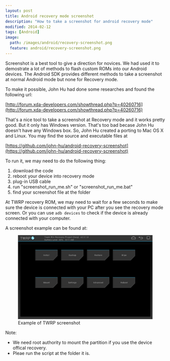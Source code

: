 ```yaml
---
layout: post
title: Android recovery mode screenshot
description: "How to take a screenshot for android recovery mode"
modified: 2014-02-12
tags: [Android]
image:
  path: /images/android/recovery-screenshot.png
  feature: android/recovery-screenshot.png
---
```


Screenshot is a best tool to give a direction for novices. We had used it to demostrate a lot of methods to flash custom ROMs into our Android devices. The Android SDK provides different methods to take a screenshot at normal Android mode but none for Recovery mode.

To make it possible, John Hu had done some researches and found the following url: 

[http://forum.xda-developers.com/showthread.php?p=40260716](http://forum.xda-developers.com/showthread.php?p=40260716)

That's a nice tool to take a screenshot at Recovery mode and it works pretty good. But it only has Windows version. That's too bad becase John Hu doesn't have any Windows box. So, John Hu created a porting to Mac OS X and Linux. You may find the source and executable files at 

[https://github.com/john-hu/android-recovery-screenshot](https://github.com/john-hu/android-recovery-screenshot)

To run it, we may need to do the following thing:

1. download the code
2. reboot your device into recovery mode
3. plug-in USB cable
4. run "screenshot_run_me.sh" or "screenshot_run_me.bat"
5. find your screenshot file at the folder

At TWRP recovery ROM, we may need to wait for a few seconds to make sure the device is connected with your PC after you see the recovery mode screen. Or you can use `adb devices` to check if the device is already connected with your computer.

A screenshot example can be found at:

<figure>
    <img src="/images/android/recovery-screenshot.png" alt="Example of TWRP screenshot">
    <figcaption>Example of TWRP screenshot</figcaption>
</figure>

Note:

* We need root authority to mount the partition if you use the device offical recovery.
* Pleae run the script at the folder it is.
